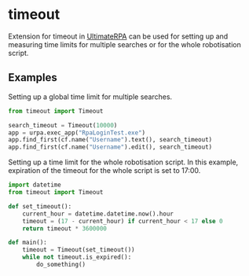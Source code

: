 # timeout
Extension for timeout in [UltimateRPA](https://www.ultimaterpa.com)
can be used for setting up and measuring time limits for multiple searches or for the whole robotisation script. 

## Examples

Setting up a global time limit for multiple searches. 

```python
from timeout import Timeout

search_timeout = Timeout(10000)
app = urpa.exec_app("RpaLoginTest.exe")
app.find_first(cf.name("Username").text(), search_timeout)
app.find_first(cf.name("Username").edit(), search_timeout)
```

Setting up a time limit for the whole robotisation script.
In this example, expiration of the timeout for the whole script is set to 17:00. 

```python
import datetime
from timeout import Timeout

def set_timeout():
	current_hour = datetime.datetime.now().hour
	timeout = (17 - current_hour) if current_hour < 17 else 0
	return timeout * 3600000

def main():
	timeout = Timeout(set_timeout())
	while not timeout.is_expired():
		do_something()
```
